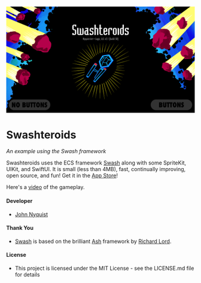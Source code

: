 ![Swashteroids](images/swashteroids_2_1.png)

# Swashteroids
_An example using the Swash framework_

Swashteroids uses the ECS framework [Swash](https://github.com/johnrnyquist/Swash) along with some SpriteKit, UIKit, and SwiftUI. It is small (less than 4MB), fast, continually improving, open source, and fun! Get it in the [App Store](https://apps.apple.com/us/app/swashteroids/id6472061502)!

Here's a [video](https://www.youtube.com/watch?v=gP2bKw4NAHw) of the gameplay.


#### Developer
- [John Nyquist](https://linkedin.com/in/nyquist)


#### Thank You
- [Swash](https://github.com/johnrnyquist/Swash) is based on the brilliant [Ash](https://github.com/richardlord/Ash) framework by [Richard Lord](https://richardlord.net). 


#### License
- This project is licensed under the MIT License - see the LICENSE.md file for details
